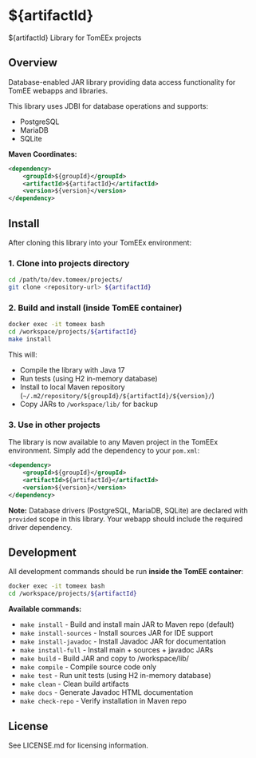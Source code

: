 # ${artifactId}

${artifactId} Library for TomEEx projects

## Overview

Database-enabled JAR library providing data access functionality for TomEE webapps and libraries.

This library uses JDBI for database operations and supports:
- PostgreSQL
- MariaDB
- SQLite

**Maven Coordinates:**
```xml
<dependency>
    <groupId>${groupId}</groupId>
    <artifactId>${artifactId}</artifactId>
    <version>${version}</version>
</dependency>
```

## Install

After cloning this library into your TomEEx environment:

### 1. Clone into projects directory
```bash
cd /path/to/dev.tomeex/projects/
git clone <repository-url> ${artifactId}
```

### 2. Build and install (inside TomEE container)
```bash
docker exec -it tomeex bash
cd /workspace/projects/${artifactId}
make install
```

This will:
- Compile the library with Java 17
- Run tests (using H2 in-memory database)
- Install to local Maven repository (`~/.m2/repository/${groupId}/${artifactId}/${version}/`)
- Copy JARs to `/workspace/lib/` for backup

### 3. Use in other projects

The library is now available to any Maven project in the TomEEx environment. Simply add the dependency to your `pom.xml`:

```xml
<dependency>
    <groupId>${groupId}</groupId>
    <artifactId>${artifactId}</artifactId>
    <version>${version}</version>
</dependency>
```

**Note:** Database drivers (PostgreSQL, MariaDB, SQLite) are declared with `provided` scope in this library. Your webapp should include the required driver dependency.

## Development

All development commands should be run **inside the TomEE container**:

```bash
docker exec -it tomeex bash
cd /workspace/projects/${artifactId}
```

**Available commands:**
- `make install` - Build and install main JAR to Maven repo (default)
- `make install-sources` - Install sources JAR for IDE support
- `make install-javadoc` - Install Javadoc JAR for documentation
- `make install-full` - Install main + sources + javadoc JARs
- `make build` - Build JAR and copy to /workspace/lib/
- `make compile` - Compile source code only
- `make test` - Run unit tests (using H2 in-memory database)
- `make clean` - Clean build artifacts
- `make docs` - Generate Javadoc HTML documentation
- `make check-repo` - Verify installation in Maven repo

## License

See LICENSE.md for licensing information.
